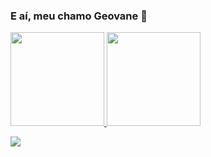 ### E aí, meu chamo Geovane 👋

<!--
**uburi/uburi** is a ✨ _special_ ✨ repository because its `README.md` (this file) appears on your GitHub profile.

Here are some ideas to get you started:

- 🔭 I’m currently working on ...
- 🌱 I’m currently learning ...
- 👯 I’m looking to collaborate on ...
- 🤔 I’m looking for help with ...
- 💬 Ask me about ...
- 📫 How to reach me: ...
- 😄 Pronouns: ...
- ⚡ Fun fact: ...
-->
<div>
  <a href="https://github.com/uburi">
<img height="150em" src="https://github-readme-stats.vercel.app/api?username=uburi&show_icons=true&theme=dark" />
<img height="150em" src="https://github-readme-stats.vercel.app/api/top-langs/?username=uburi&layout=compact&show_icons=true&theme=dark" />
</div>
  
<a href="https://www.linkedin.com/in/geovaneassuncao/" > <img src="https://img.shields.io/badge/LinkedIn-0077B5?style=for-the-badge&logo=linkedin&logoColor=white" />
